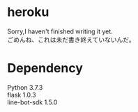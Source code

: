 # heroku

Sorry,I haven't finished writing it yet.  
ごめんね、これは未だ書き終えていないんだ。  

# Dependency
Python 3.7.3  
flask 1.0.3  
line-bot-sdk 1.5.0  
